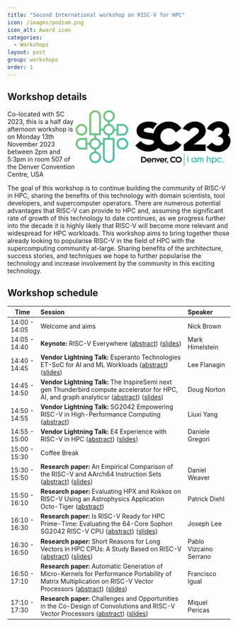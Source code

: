 ```yaml
---
title: "Second International workshop on RISC-V for HPC"
icon: /images/podium.png
icon_alt: Award icon
categories:
  - Workshops
layout: post
group: workshops
order: 1
---
```


## Workshop details
<img align="right" src="/images/sc23_hor_blackcolor@4x.png" width=350>
Co-located with SC 2023, this is a half day afternoon workshop is on Monday 13th November 2023 between 2pm and 5:3pm in room 507 of the Denver Convention Centre, USA

The goal of this workshop is to continue building the community of RISC-V in HPC, sharing the benefits of this technology with domain scientists, tool developers, and supercomputer operators. There are numerous potential advantages that RISC-V can provide to HPC and, assuming the significant rate of growth of this technology to date continues, as we progress further into the decade it is highly likely that RISC-V will become more relevant and widespread for HPC workloads. This workshop aims to bring together those already looking to popularise RISC-V in the field of HPC with the supercomputing community at-large. Sharing benefits of the architecture, success stories, and techniques we hope to further popularise the technology and increase involvement by the community in this exciting technology. 

## Workshop schedule

| Time        | Session           | Speaker  |
| ------------- |:-------------| :-----|
| 14:00 - 14:05 | Welcome and aims | Nick Brown |
| 14:05 - 14:40 | **Keynote:** RISC-V Everywhere ([abstract](https://sc23.supercomputing.org/presentation/?id=misc246&sess=sess455)) ([slides](https://github.com/RISCVtestbed/riscvtestbed.github.io/blob/main/assets/files/sc23/SC2023_keynote.pdf))| Mark Himelstein |
| 14:40 - 14:45 | **Vendor Lightning Talk:** Esperanto Technologies ET-SoC for AI and ML Workloads ([abstract](https://sc23.supercomputing.org/presentation/?id=misc247&sess=sess455)) ([slides](https://github.com/RISCVtestbed/riscvtestbed.github.io/blob/main/assets/files/sc23/Esperanto%20SC%202023_final.pdf))| Lee Flanagin |
| 14:45 - 14:50 | **Vendor Lightning Talk:** The InspireSemi next gen Thunderbird compute accelerator for HPC, AI, and graph analyticsr ([abstract](https://sc23.supercomputing.org/presentation/?id=misc248&sess=sess455)) ([slides](https://github.com/RISCVtestbed/riscvtestbed.github.io/blob/main/assets/files/sc23/InspireSemi-SC23-RISC-V-workshop.pdf)) | Doug Norton |
| 14:50 - 14:55 | **Vendor Lightning Talk:** SG2042 Empowering RISC-V in High-Performance Computing ([abstract](https://sc23.supercomputing.org/presentation/?id=misc250&sess=sess455))| Liuxi Yang | 
| 14:55 - 15:00 | **Vendor Lightning Talk:** E4 Experience with RISC-V in HPC ([abstract](https://sc23.supercomputing.org/presentation/?id=misc252&sess=sess455)) ([slides](https://github.com/RISCVtestbed/riscvtestbed.github.io/blob/main/assets/files/sc23/E4_SC_2023-V0.6.pdf)) | Daniele Gregori |
| 15:00 - 15:30 | Coffee Break | |
| 15:30 - 15:50 | **Research paper:** An Empirical Comparison of the RISC-V and AArch64 Instruction Sets ([abstract](https://sc23.supercomputing.org/presentation/?id=ws_risc109&sess=sess455)) ([slides](https://github.com/RISCVtestbed/riscvtestbed.github.io/blob/main/assets/files/sc23/presentation_weaver.pdf))| Daniel Weaver |
| 15:50 - 16:10 | **Research paper:** Evaluating HPX and Kokkos on RISC-V Using an Astrophysics Application Octo-Tiger ([abstract](https://sc23.supercomputing.org/presentation/?id=ws_risc102&sess=sess455)) | Patrick Diehl |
| 16:10 - 16:30 | **Research paper:** Is RISC-V Ready for HPC Prime-Time: Evaluating the 64-Core Sophon SG2042 RISC-V CPU ([abstract](https://sc23.supercomputing.org/presentation/?id=ws_risc111&sess=sess455)) ([slides](https://github.com/RISCVtestbed/riscvtestbed.github.io/blob/main/assets/files/sc23/Lee-sg2042-talk-v1.0.pdf))| Joseph Lee |
| 16:30 - 16:50 | **Research paper:** Short Reasons for Long Vectors in HPC CPUs: A Study Based on RISC-V ([abstract](https://sc23.supercomputing.org/presentation/?id=ws_risc103&sess=sess455)) ([slides](https://github.com/RISCVtestbed/riscvtestbed.github.io/blob/main/assets/files/sc23/Short-reasons-for-long-vectors-in-HPC-CPUs.pdf))| Pablo Vizcaino Serrano |
| 16:50 - 17:10 | **Research paper:** Automatic Generation of Micro-Kernels for Performance Portability of Matrix Multiplication on RISC-V Vector Processors ([abstract](https://sc23.supercomputing.org/presentation/?id=ws_risc101&sess=sess455)) ([slides](https://github.com/RISCVtestbed/riscvtestbed.github.io/blob/main/assets/files/sc23/RISCV4HPC_FranciscoIgual.pdf)) | Francisco Igual |
| 17:10 - 17:30 | **Research paper:** Challenges and Opportunities in the Co-Design of Convolutions and RISC-V Vector Processors ([abstract](https://sc23.supercomputing.org/presentation/?id=ws_risc105&sess=sess455)) ([slides](https://github.com/RISCVtestbed/riscvtestbed.github.io/blob/main/assets/files/sc23/pericas_presentation.pdf))| Miquel Pericas |
